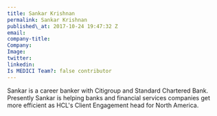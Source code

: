 ```yaml
---
title: Sankar Krishnan
permalink: Sankar Krishnan
published\_at: 2017-10-24 19:47:32 Z
email: 
company-title: 
Company: 
Image: 
twitter: 
linkedin: 
Is MEDICI Team?: false contributor
---
```


Sankar is a career banker with Citigroup and Standard Chartered Bank. Presently Sankar is helping banks and financial services companies get more efficient as HCL's Client Engagement head for North America.
